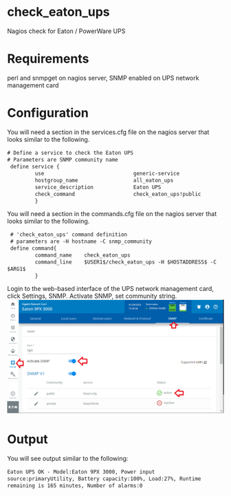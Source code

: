 # check_eaton_ups
Nagios check for Eaton / PowerWare UPS

# Requirements
perl and snmpget on nagios server, SNMP enabled on UPS network management card

# Configuration

You will need a section in the services.cfg file on the nagios server that looks similar to the following.
```
# Define a service to check the Eaton UPS
# Parameters are SNMP community name
 define service {
         use                             generic-service
         hostgroup_name                  all_eaton_ups
         service_description             Eaton UPS
         check_command                   check_eaton_ups!public
         }
```

You will need a section in the commands.cfg file on the nagios server that looks similar to the following.
```
 # 'check_eaton_ups' command definition
 # parameters are -H hostname -C snmp_community
 define command{
         command_name    check_eaton_ups
         command_line    $USER1$/check_eaton_ups -H $HOSTADDRESS$ -C $ARG1$
         }
```

Login to the web-based interface of the UPS network management card, click Settings, SNMP.  Activate SNMP, set community string.
<img src=images/ups_enable_snmp.png>

# Output
You will see output similar to the following:
```
Eaton UPS OK - Model:Eaton 9PX 3000, Power input source:primaryUtility, Battery capacity:100%, Load:27%, Runtime remaining is 165 minutes, Number of alarms:0 
```

